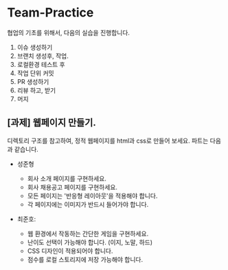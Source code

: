 # Team-Practice
협업의 기초를 위해서, 다음의 실습을 진행합니다.
1. 이슈 생성하기
2. 브랜치 생성후, 작업.
3. 로컬환경 테스트 후
4. 작업 단위 커밋
5. PR 생성하기
6. 리뷰 하고, 받기
7. 머지

## [과제] 웹페이지 만들기.
디렉토리 구조를 참고하여, 정적 웹페이지를 html과 css로 만들어 보세요.
파트는 다음과 같습니다.

- 성준형
    - 회사 소개 페이지를 구현하세요.
    - 회사 채용공고 페이지를 구현하세요.
	- 모든 페이지는 '반응형 레이아웃'을 적용해야 합니다.
	- 각 페이지에는 이미지가 반드시 들어가야 합니다.

- 최준호:
  - 웹 환경에서 작동하는 간단한 게임을 구현하세요.
  - 난이도 선택이 가능해야 합니다. (이지, 노말, 하드)
  - CSS 디자인이 적용되어야 합니다.
  - 점수를 로컬 스토리지에 저장 가능해야 합니다.
